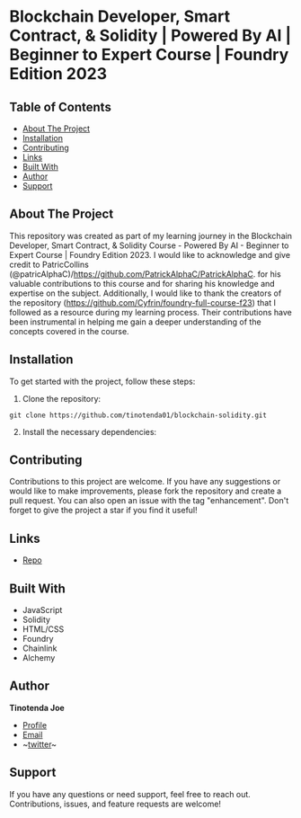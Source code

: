 # Blockchain Developer, Smart Contract, & Solidity | Powered By AI | Beginner to Expert Course | Foundry Edition 2023

## Table of Contents

- [About The Project](#about-the-project)
- [Installation](#installation)
- [Contributing](#contributing)
- [Links](#links)
- [Built With](#built-with)
- [Author](#author)
- [Support](#support)

## About The Project

This repository was created as part of my learning journey in the Blockchain Developer, Smart Contract, & Solidity Course - Powered By AI - Beginner to Expert Course | Foundry Edition 2023. I would like to acknowledge and give credit to PatricCollins (@patricAlphaC)/https://github.com/PatrickAlphaC/PatrickAlphaC. for his valuable contributions to this course and for sharing his knowledge and expertise on the subject. Additionally, I would like to thank the creators of the repository (https://github.com/Cyfrin/foundry-full-course-f23) that I followed as a resource during my learning process. Their contributions have been instrumental in helping me gain a deeper understanding of the concepts covered in the course.

## Installation

To get started with the project, follow these steps:

1. Clone the repository:

```
git clone https://github.com/tinotenda01/blockchain-solidity.git
```

2. Install the necessary dependencies:

## Contributing

Contributions to this project are welcome. If you have any suggestions or would like to make improvements, please fork the repository and create a pull request. You can also open an issue with the tag "enhancement". Don't forget to give the project a star if you find it useful!

## Links

- [Repo](https://github.com/tinotenda01/blockchain-solidity.git)

## Built With

- JavaScript
- Solidity
- HTML/CSS
- Foundry
- Chainlink
- Alchemy

## Author

**Tinotenda Joe**

- [Profile](https://github.com/tinotenda01)
- [Email](mailto:tinotendajoe01@gmail.com)
- ~[twitter](https://twitter.com/tinotendajoe01)~

## Support

If you have any questions or need support, feel free to reach out. Contributions, issues, and feature requests are welcome!
